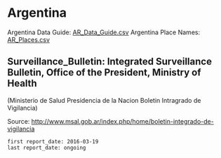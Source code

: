 # Argentina

Argentina Data Guide\: [AR_Data_Guide.csv](AR_Data_Guide.csv)
Argentina Place Names: [AR_Places.csv](AR_Place.csv)

## Surveillance_Bulletin: Integrated Surveillance Bulletin, Office of the President, Ministry of Health

\(Ministerio de Salud Presidencia de la Nacion Boletin Intragrado de Vigilancia\)

Source: <http://www.msal.gob.ar/index.php/home/boletin-integrado-de-vigilancia>

    first report_date: 2016-03-19
    last report_date: ongoing
